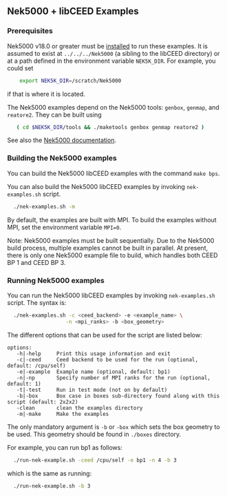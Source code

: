 ## Nek5000 + libCEED Examples

### Prerequisites

Nek5000 v18.0 or greater must be [installed](https://nek5000.mcs.anl.gov/getstarted/) to run
these examples.  It is assumed to exist at `../../../Nek5000` (a sibling to the
libCEED directory) or at a path defined in the environment variable `NEK5K_DIR`.
For example, you could set
```sh
    export NEK5K_DIR=/scratch/Nek5000
```
if that is where it is located.

The Nek5000 examples depend on the Nek5000 tools: `genbox`, `genmap`,
and `reatore2`. They can be built using
```sh
   ( cd $NEK5K_DIR/tools && ./maketools genbox genmap reatore2 )
```
See also the [Nek5000 documentation](https://nek5000.mcs.anl.gov/getstarted/).

### Building the Nek5000 examples

You can build the Nek5000 libCEED examples with the command `make bps`.

You can also build the Nek5000 libCEED examples by invoking `nek-examples.sh` script.
```sh
  ./nek-examples.sh -m
```

By default, the examples are built with MPI. To build the examples without MPI,
set the environment variable `MPI=0`.

Note: Nek5000 examples must be built sequentially. Due to the Nek5000 build
process, multiple examples cannot be built in parallel. At present, there is
only one Nek5000 example file to build, which handles both CEED BP 1 and
CEED BP 3.

### Running Nek5000 examples

You can run the Nek5000 libCEED examples by invoking `nek-examples.sh`
script. The syntax is:
```sh
  ./nek-examples.sh -c <ceed_backend> -e <example_name> \
                   -n <mpi_ranks> -b <box_geometry>
```
The different options that can be used for the script are listed below:
```
options:
   -h|-help     Print this usage information and exit
   -c|-ceed     Ceed backend to be used for the run (optional, default: /cpu/self)
   -e|-example  Example name (optional, default: bp1)
   -n|-np       Specify number of MPI ranks for the run (optional, default: 1)
   -t|-test     Run in test mode (not on by default)
   -b|-box      Box case in boxes sub-directory found along with this script (default: 2x2x2)
   -clean       clean the examples directory
   -m|-make     Make the examples
```
The only mandatory argument is `-b` or `-box` which sets the box geometry to be
used. This geometry should be found in `./boxes` directory.

For example, you can run bp1 as follows:
```sh
  ./run-nek-example.sh -ceed /cpu/self -e bp1 -n 4 -b 3
```
which is the same as running:
```sh
  ./run-nek-example.sh -b 3
```
